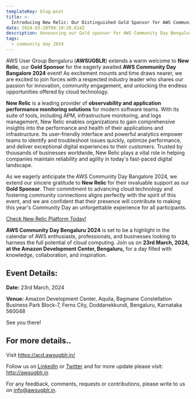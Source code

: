 ```yaml
---
templateKey: blog-post
title: >-
  Introducing New Relic: Our Distinguished Gold Sponsor for AWS Community Day Bangalore 2024!
date: 2024-03-20T09:19:20.614Z
description: Announcing our Gold sponsor for AWS Community Day Bengaluru 2024.
tags:
  - community day 2024
---
```


AWS User Group Bengaluru (**AWSUGBLR**) extends a warm welcome to **New Relic**, our **Gold Sponsor** for the eagerly awaited **AWS Community Day Bangalore 2024** event! As excitement mounts and time draws nearer, we are excited to join forces with a respected industry leader who shares our passion for innovation, community engagement, and unlocking the endless opportunities offered by cloud technology.

**New Relic** is a leading provider of **observability and application performance monitoring solutions** for modern software teams. With its suite of tools, including APM, infrastructure monitoring, and logs management, New Relic enables organizations to gain comprehensive insights into the performance and health of their applications and infrastructure. Its user-friendly interface and powerful analytics empower teams to identify and troubleshoot issues quickly, optimize performance, and deliver exceptional digital experiences to their customers. Trusted by thousands of businesses worldwide, New Relic plays a vital role in helping companies maintain reliability and agility in today's fast-paced digital landscape.

As we eagerly anticipate the AWS Community Day Bangalore 2024, we extend our sincere gratitude to **New Relic** for their invaluable support as our **Gold Sponsor**. Their commitment to advancing cloud technology and fostering community connections aligns perfectly with the spirit of this event, and we are confident that their presence will contribute to making this year's Community Day an unforgettable experience for all participants.

[Check New Relic Platform Today!](https://newrelic.com/about)

**AWS Community Day Bengaluru 2024** is set to be a highlight in the calendar of AWS enthusiasts, professionals, and businesses looking to harness the full potential of cloud computing. Join us on **23rd March, 2024, at the Amazon Development Center, Bengaluru,** for a day filled with knowledge, collaboration, and inspiration.

## Event Details:

**Date:** 23rd March, 2024

**Venue:** Amazon Development Center, Aquila, Bagmane Constellation Business Park Block-7, Ferns City, Doddanekkundi, Bengaluru, Karnataka 560048

See you there!

## For more details..

Visit  <https://acd.awsugblr.in/>

Follow us on [LinkedIn](https://www.linkedin.com/in/awsugblr/) or [Twitter](https://twitter.com/awsugblr) and for more update please visit: <http://awsugblr.in>

For any feedback, comments, requests or contributions, please write to us on [info@awsugblr.in](<mailto: info@awsugblr.in>).